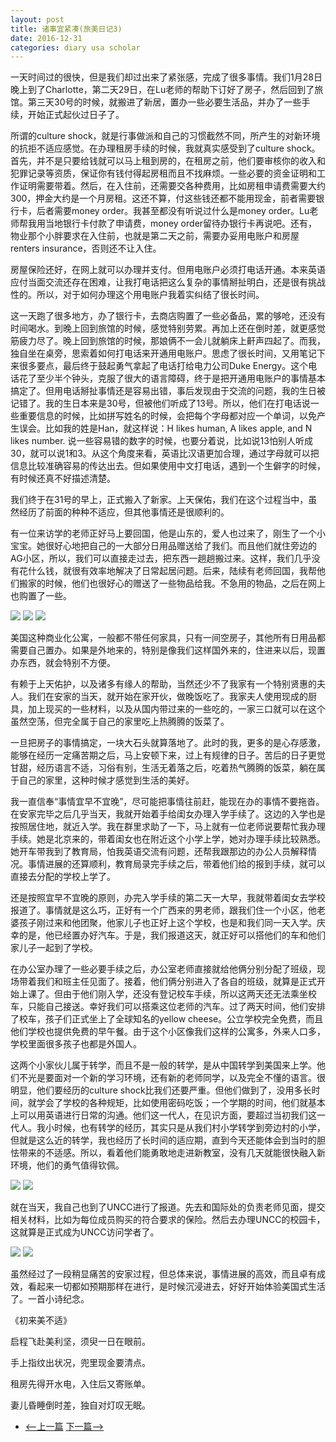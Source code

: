 ```yaml
---
layout: post
title: 诸事宜紧凑(旅美日记3)
date: 2016-12-31
categories: diary usa scholar
---
```

<!--more-->

一天时间过的很快，但是我们却过出来了紧张感，完成了很多事情。我们1月28日晚上到了Charlotte，第二天29日，在Lu老师的帮助下订好了房子，然后回到了旅馆。第三天30号的时候，就搬进了新居，置办一些必要生活品，并办了一些手续，开始正式起伙过日子了。

所谓的culture shock，就是行事做派和自己的习惯截然不同，所产生的对新环境的抗拒不适应感觉。在办理租房手续的时候，我就真实感受到了culture shock。首先，并不是只要给钱就可以马上租到房的，在租房之前，他们要审核你的收入和犯罪记录等资质，保证你有钱付得起房租而且不找麻烦。一些必要的资金证明和工作证明需要带着。然后，在入住前，还需要交各种费用，比如房租申请费需要大约300，押金大约是一个月房租。这还不算，付这些钱还都不能用现金，前者需要银行卡，后者需要money order。我甚至都没有听说过什么是money order。Lu老师帮我用当地银行卡付款了申请费，money order留待办银行卡再说吧。还有，物业那个小胖要求在入住前，也就是第二天之前，需要办妥用电账户和房屋renters insurance，否则还不让入住。

房屋保险还好，在网上就可以办理并支付。但用电账户必须打电话开通。本来英语应付当面交流还存在困难，让我打电话把这么复杂的事情掰扯明白，还是很有挑战性的。所以，对于如何办理这个用电账户我着实纠结了很长时间。

这一天跑了很多地方，办了银行卡，去商店购置了一些必备品，累的够呛，还没有时间喝水。到晚上回到旅馆的时候，感觉特别劳累。再加上还在倒时差，就更感觉筋疲力尽了。晚上回到旅馆的时候，那娘俩不一会儿就躺床上鼾声四起了。而我，独自坐在桌旁，思索着如何打电话来开通用电账户。思虑了很长时间，又用笔记下来很多要点，最后终于鼓起勇气拿起了电话打给电力公司Duke Energy。这个电话花了至少半个钟头，克服了很大的语言障碍，终于是把开通用电账户的事情基本搞定了。但用电话掰扯事情还是容易出错，事后发现由于交流的问题，我的生日被记错了。我的生日本来是30号，但被他们听成了13号。所以，他们在打电话说一些重要信息的时候，比如拼写姓名的时候，会把每个字母都对应一个单词，以免产生误会。比如我的姓是Han，就这样说：H likes human, A likes apple, and N likes number.  说一些容易错的数字的时候，也要分着说，比如说13怕别人听成30，就可以说1和3。从这个角度来看，英语比汉语更加合理，通过字母就可以把信息比较准确容易的传达出去。但如果使用中文打电话，遇到一个生僻字的时候，有时候还真不好描述清楚。

我们终于在31号的早上，正式搬入了新家。上天保佑，我们在这个过程当中，虽然经历了前面的种种不适应，但其他事情还是很顺利的。

有一位来访学的老师正好马上要回国，他是山东的，爱人也过来了，刚生了一个小宝宝。她很好心地把自己的一大部分日用品赠送给了我们。而且他们就住旁边的AG小区，所以，我们可以直接走过去，把东西一趟趟搬过来。这样，我们几乎没有花什么钱，就很有效率地解决了日常起居问题。后来，陆续有老师回国，我帮他们搬家的时候，他们也很好心的赠送了一些物品给我。不急用的物品，之后在网上也购置了一些。

![]({{site.url}}/Images/DiaryUSA/image10.jpeg)
![]({{site.url}}/Images/DiaryUSA/image11.jpeg)
![]({{site.url}}/Images/DiaryUSA/image12.jpeg)

美国这种商业化公寓，一般都不带任何家具，只有一间空房子，其他所有日用品都需要自己置办。如果是外地来的，特别是像我们这样国外来的，住进来以后，现置办东西，就会特别不方便。

有赖于上天佑护，以及诸多有缘人的帮助，当然还少不了我家有一个特别贤惠的夫人。我们在安家的当天，就开始在家开伙，做晚饭吃了。我家夫人使用现成的厨具，加上现买的一些材料，以及从国内带过来的一些吃的，一家三口就可以在这个虽然空荡，但完全属于自己的家里吃上热腾腾的饭菜了。

一旦把房子的事情搞定，一块大石头就算落地了。此时的我，更多的是心存感激，能够在经历一定痛苦期之后，马上安顿下来，过上有规律的日子。苦后的日子更觉甘甜，经历语言不适，习俗有别，生活无着落之后，吃着热气腾腾的饭菜，躺在属于自己的家里，这种时候才感觉到生活的美好。

我一直信奉“事情宜早不宜晚”，尽可能把事情往前赶，能现在办的事情不要拖沓。在安家完毕之后几乎当天，我就开始着手给闺女办理入学手续了。这边的入学也是按照居住地，就近入学。我在群里求助了一下，马上就有一位老师说要帮忙我办理手续。她是北京来的，带着闺女也在附近这个小学上学，她对办理手续比较熟悉。她开车带我到了教育局，怕我英语交流有问题，还帮我跟那边的办公人员解释情况。事情进展的还算顺利，教育局录完手续之后，带着他们给的报到手续，就可以直接去分配的学校上学了。

还是按照宜早不宜晚的原则，办完入学手续的第二天一大早，我就带着闺女去学校报道了。事情就是这么巧，正好有一个广西来的男老师，跟我们住一个小区，他老婆孩子刚过来和他团聚，他家儿子也正好上这个学校，也是和我们同一天入学。庆幸的是，他已经置办好汽车。于是，我们报道这天，就正好可以搭他们的车和他们家儿子一起到了学校。

在办公室办理了一些必要手续之后，办公室老师直接就给他俩分别分配了班级，现场带着我们和班主任见面了。接着，他们俩分别进入了各自的班级，就算是正式开始上课了。但由于他们刚入学，还没有登记校车手续，所以这两天还无法乘坐校车，只能自己接送。幸好我们可以搭乘这位老师的汽车。过了两天时间，他们安排了校车，孩子们正式坐上了全球知名的yellow cheese。公立学校完全免费，而且他们学校也提供免费的早午餐。由于这个小区像我们这样的公寓多，外来人口多，学校里面很多孩子也都是外国人。

这两个小家伙儿属于转学，而且不是一般的转学，是从中国转学到美国来上学。他们不光是要面对一个新的学习环境，还有新的老师同学，以及完全不懂的语言。很明显，他们要经历的culture shock比我们还要严重。但他们做到了，没用多长时间，就学会了学校的各种规矩，比如使用密码吃饭；一个学期的时间，他们就基本上可以用英语进行日常的沟通。他们这一代人，在见识方面，要超过当初我们这一代人。我小时候，也有转学的经历，其实只是从我们村小学转学到旁边村的小学，但就是这么近的转学，我也经历了长时间的适应期，直到今天还能体会到当时的胆怯带来的不适感。所以，看着他们能勇敢地走进新教室，没有几天就能很快融入新环境，他们的勇气值得钦佩。

![]({{site.url}}/Images/DiaryUSA/image13.jpeg)
![]({{site.url}}/Images/DiaryUSA/image14.jpeg)

就在当天，我自己也到了UNCC进行了报道。先去和国际处的负责老师见面，提交相关材料，比如为每位成员购买的符合要求的保险。然后去办理UNCC的校园卡，这就算是正式成为UNCC访问学者了。

![]({{site.url}}/Images/DiaryUSA/image15.jpeg)
![]({{site.url}}/Images/DiaryUSA/image16.jpeg)

  
虽然经过了一段稍显痛苦的安家过程，但总体来说，事情进展的高效，而且卓有成效，看起来一切都如预期那样在进行，是时候沉浸进去，好好开始体验美国式生活了。一首小诗纪念。

《初来美不适》

启程飞赴美利坚，须臾一日在眼前。

手上指纹出状况，兜里现金要清点。

租房先得开水电，入住后又寄账单。

妻儿昏睡倒时差，独自对灯叹无眠。

- [<--上一篇](/diary/usa/scholar/2016/12/31/diary-usa-2.html)		[下一篇-->](/diary/usa/scholar/2016/12/31/diary-usa-4.html)

<script>
  (function(i,s,o,g,r,a,m){i['GoogleAnalyticsObject']=r;i[r]=i[r]||function(){
  (i[r].q=i[r].q||[]).push(arguments)},i[r].l=1*new Date();a=s.createElement(o),
  m=s.getElementsByTagName(o)[0];a.async=1;a.src=g;m.parentNode.insertBefore(a,m)
  })(window,document,'script','https://www.google-analytics.com/analytics.js','ga');

  ga('create', 'UA-85986843-1', 'auto');
  ga('send', 'pageview');

</script>
